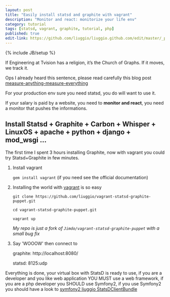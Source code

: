 ```yaml
---
layout: post
title: "Easily install statsd and graphite with vagrant"
description: "Monitor and react: monitorize your life env"
category: tutorial
tags: [statsd, vagrant, graphite, tutorial, php]
published: true
edit-link: https://github.com/liuggio/liuggio.github.com/edit/master/_posts/2012-07-31-easily-install-statsd-and-graphite-with-vagrant.md
---
```


{% include JB/setup %}


If Engineering at Tvision has a religion, it’s the Church of Graphs. If it moves, we track it. 

Ops I already heard this sentence, please read carefully this blog post [measure-anything-measure-everything](http://codeascraft.etsy.com/2011/02/15/measure-anything-measure-everything/)

For your production env sure you need statsd, you do will want to use it.

If your salary is paid by a website, you need to **monitor and react**, you need a monitor that pushes the informations.



## Install Statsd + Graphite + Carbon + Whisper + LinuxOS + apache + python + django + mod_wsgi ...


The first time I spent 3 hours installing Graphite, 
now with vagrant you could try Statsd+Graphite in few minutes.

1. Install vagrant

   
   `gem install vagrant`  (if you need see the official documentation)

2. Installing the world with [vagrant](http://vagrantup.com/) is so easy



	`git clone https://github.com/liuggio/vagrant-statsd-graphite-puppet.git`

	`cd vagrant-statsd-graphite-puppet.git`
	
	`vagrant up`
   

   *My repo is just a fork of `Jimdo/vagrant-statsd-graphite-puppet` with a small bug fix*

3. Say 'WOOOW' then connect to 

    graphite: http://localhost:8080/
    
    statsd: 8125:udp


Everything is done, your virtual box with StatsD is ready to use, 
if you are a developer and you like web application YOU MUST use a web framework,
if you are a php developer you SHOULD use Symfony2,
if you use Symfony2 you should have a look to 
[symfony2 liuggio StatsDClientBundle](https://github.com/liuggio/StatsDClientBundle)
